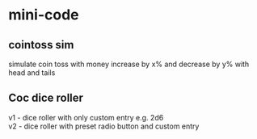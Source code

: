 # mini-code
## cointoss sim
simulate coin toss with money increase by x% and decrease by y% with head and tails

## Coc dice roller 
<p>v1 - dice roller with only custom entry e.g. 2d6<br>
v2 - dice roller with preset radio button and custom entry</p>
